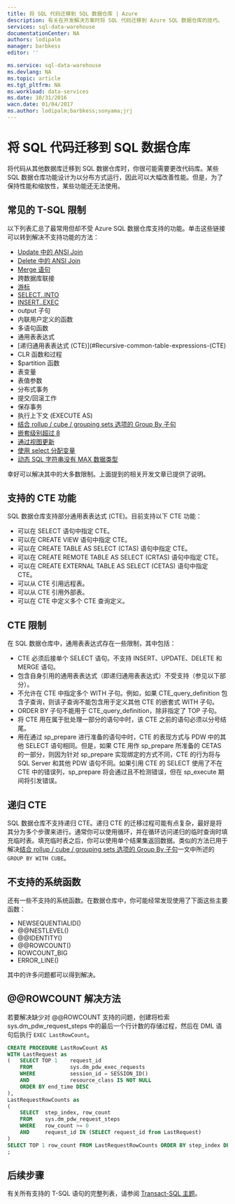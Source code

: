 ```yaml
---
title: 将 SQL 代码迁移到 SQL 数据仓库 | Azure
description: 有关在开发解决方案时将 SQL 代码迁移到 Azure SQL 数据仓库的技巧。
services: sql-data-warehouse
documentationCenter: NA
authors: lodipalm
manager: barbkess
editor: ''

ms.service: sql-data-warehouse
ms.devlang: NA
ms.topic: article
ms.tgt_pltfrm: NA
ms.workload: data-services
ms.date: 10/31/2016
wacn.date: 01/04/2017
ms.author: lodipalm;barbkess;sonyama;jrj
---
```


# 将 SQL 代码迁移到 SQL 数据仓库

将代码从其他数据库迁移到 SQL 数据仓库时，你很可能需要更改代码库。某些 SQL 数据仓库功能设计为以分布方式运行，因此可以大幅改善性能。但是，为了保持性能和缩放性，某些功能还无法使用。

## 常见的 T-SQL 限制

以下列表汇总了最常用但却不受 Azure SQL 数据仓库支持的功能。单击这些链接可以转到解决不支持功能的方法：

- [Update 中的 ANSI Join][]
- [Delete 中的 ANSI Join][]
- [Merge 语句][]
- 跨数据库联接
- [游标][]
- [SELECT..INTO][]
- [INSERT..EXEC][]
- output 子句
- 内联用户定义的函数
- 多语句函数
- 通用表表达式
- [递归通用表表达式 (CTE)](#Recursive-common-table-expressions-(CTE)
- CLR 函数和过程
- $partition 函数
- 表变量
- 表值参数
- 分布式事务
- 提交/回滚工作
- 保存事务
- 执行上下文 (EXECUTE AS)
- [结合 rollup / cube / grouping sets 选项的 Group By 子句][]
- [嵌套级别超过 8][]
- [通过视图更新][]
- [使用 select 分配变量][]
- [动态 SQL 字符串没有 MAX 数据类型][]

幸好可以解决其中的大多数限制。上面提到的相关开发文章已提供了说明。

## 支持的 CTE 功能

SQL 数据仓库支持部分通用表表达式 (CTE)。目前支持以下 CTE 功能：

- 可以在 SELECT 语句中指定 CTE。
- 可以在 CREATE VIEW 语句中指定 CTE。
- 可以在 CREATE TABLE AS SELECT (CTAS) 语句中指定 CTE。
- 可以在 CREATE REMOTE TABLE AS SELECT (CRTAS) 语句中指定 CTE。
- 可以在 CREATE EXTERNAL TABLE AS SELECT (CETAS) 语句中指定 CTE。
- 可以从 CTE 引用远程表。
- 可以从 CTE 引用外部表。
- 可以在 CTE 中定义多个 CTE 查询定义。

## CTE 限制

在 SQL 数据仓库中，通用表表达式存在一些限制，其中包括：

- CTE 必须后接单个 SELECT 语句。不支持 INSERT、UPDATE、DELETE 和 MERGE 语句。
- 包含自身引用的通用表表达式（即递归通用表表达式）不受支持（参见以下部分）。
- 不允许在 CTE 中指定多个 WITH 子句。例如，如果 CTE\_query\_definition 包含子查询，则该子查询不能包含用于定义其他 CTE 的嵌套式 WITH 子句。
- ORDER BY 子句不能用于 CTE\_query\_definition，除非指定了 TOP 子句。
- 将 CTE 用在属于批处理一部分的语句中时，该 CTE 之前的语句必须以分号结尾。
- 用在通过 sp\_prepare 进行准备的语句中时，CTE 的表现方式与 PDW 中的其他 SELECT 语句相同。但是，如果 CTE 用作 sp\_prepare 所准备的 CETAS 的一部分，则因为针对 sp\_prepare 实现绑定的方式不同，CTE 的行为将与 SQL Server 和其他 PDW 语句不同。如果引用 CTE 的 SELECT 使用了不在 CTE 中的错误列，sp\_prepare 将会通过且不检测错误，但在 sp\_execute 期间将引发错误。

## 递归 CTE

SQL 数据仓库不支持递归 CTE。递归 CTE 的迁移过程可能有点复杂，最好是将其分为多个步骤来进行。通常你可以使用循环，并在循环访问递归的临时查询时填充临时表。填充临时表之后，你可以使用单个结果集返回数据。类似的方法已用于解决[结合 rollup / cube / grouping sets 选项的 Group By 子句][]一文中所述的 `GROUP BY WITH CUBE`。

## 不支持的系统函数

还有一些不支持的系统函数。在数据仓库中，你可能经常发现使用了下面这些主要函数：

- NEWSEQUENTIALID()
- @@NESTLEVEL()
- @@IDENTITY()
- @@ROWCOUNT()
- ROWCOUNT\_BIG
- ERROR\_LINE()

其中的许多问题都可以得到解决。

## @@ROWCOUNT 解决方法

若要解决缺少对 @@ROWCOUNT 支持的问题，创建将检索 sys.dm\_pdw\_request\_steps 中的最后一个行计数的存储过程，然后在 DML 语句后执行 `EXEC LastRowCount`。

```sql
CREATE PROCEDURE LastRowCount AS
WITH LastRequest as 
(   SELECT TOP 1    request_id
    FROM            sys.dm_pdw_exec_requests
    WHERE           session_id = SESSION_ID()
    AND             resource_class IS NOT NULL
    ORDER BY end_time DESC
),
LastRequestRowCounts as
(
    SELECT  step_index, row_count
    FROM    sys.dm_pdw_request_steps
    WHERE   row_count >= 0
    AND     request_id IN (SELECT request_id from LastRequest)
)
SELECT TOP 1 row_count FROM LastRequestRowCounts ORDER BY step_index DESC
;
```

## 后续步骤
有关所有支持的 T-SQL 语句的完整列表，请参阅 [Transact-SQL 主题][]。

<!--Image references-->

<!--Article references-->
[Update 中的 ANSI Join]: ./sql-data-warehouse-develop-ctas.md
[Delete 中的 ANSI Join]: ./sql-data-warehouse-develop-ctas.md
[Merge 语句]: ./sql-data-warehouse-develop-ctas.md
[INSERT..EXEC]: ./sql-data-warehouse-tables-temporary.md
[Transact-SQL 主题]: ./sql-data-warehouse-reference-tsql-statements.md

[游标]: ./sql-data-warehouse-develop-loops.md
[SELECT..INTO]: ./sql-data-warehouse-develop-ctas.md
[结合 rollup / cube / grouping sets 选项的 Group By 子句]: ./sql-data-warehouse-develop-group-by-options.md
[嵌套级别超过 8]: ./sql-data-warehouse-develop-transactions.md
[通过视图更新]: ./sql-data-warehouse-develop-views.md
[使用 select 分配变量]: ./sql-data-warehouse-develop-variable-assignment.md
[动态 SQL 字符串没有 MAX 数据类型]: ./sql-data-warehouse-develop-dynamic-sql.md

<!--MSDN references-->

<!--Other Web references-->

<!---HONumber=Mooncake_Quality_Review_0104_2017-->